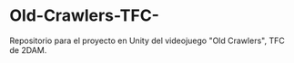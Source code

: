 # Old-Crawlers-TFC-
Repositorio para el proyecto en Unity del videojuego "Old Crawlers", TFC de 2DAM.
